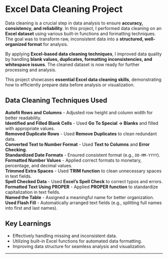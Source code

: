 #  Excel Data Cleaning Project  
  
Data cleaning is a crucial step in data analysis to ensure **accuracy, consistency, and reliability**. In this project, I performed data cleaning on an **Excel dataset** using various built-in functions and formatting techniques. The goal was to transform raw, inconsistent data into a **structured, well-organized format** for analysis.  

By applying **Excel-based data cleaning techniques**, I improved data quality by handling **blank values, duplicates, formatting inconsistencies, and whitespace issues**. The cleaned dataset is now ready for further processing and analysis.  

This project showcases **essential Excel data cleaning skills**, demonstrating how to efficiently prepare data before analysis or visualization.  

## Data Cleaning Techniques Used  
 **Autofit Rows and Columns** - Adjusted row height and column width for better readability.  
 **Identified and Filled Blank Cells** - Used **Go To Special → Blanks** and filled with appropriate values.  
 **Removed Duplicate Rows** - Used **Remove Duplicates** to clean redundant data.  
 **Converted Text to Number Format** - Used **Text to Columns** and **Error Checking**.  
 **Standardized Date Formats** - Ensured consistent format (e.g., `DD-MM-YYYY`).  
 **Formatted Number Values** - Applied correct formats to monetary, percentage, and decimal values.  
 **Trimmed Extra Spaces** - Used **TRIM function** to clean unnecessary spaces in text fields.  
 **Spell Checked Data** - Used **Excel’s Spell Check** to correct typos and errors.  
 **Formatted Text Using PROPER** - Applied **PROPER function** to standardize capitalization in text fields.  
 **Named the Table** - Assigned a meaningful name for better organization.  
 **Used Flash Fill** - Automatically arranged text fields (e.g., splitting full names into first and last names).  
   

##  Key Learnings  
- Effectively handling missing and inconsistent data.  
- Utilizing built-in Excel functions for automated data formatting.  
- Improving data structure for seamless analysis and visualization.  

---

